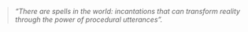 > *“There are spells in the world: incantations that can transform reality through the power of procedural utterances”.*

